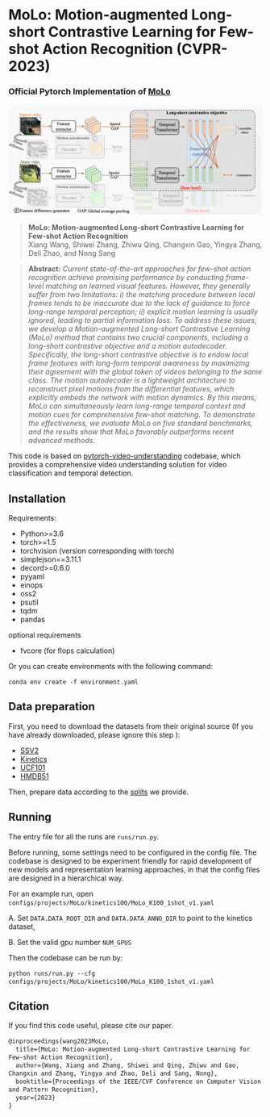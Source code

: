 # MoLo: Motion-augmented Long-short Contrastive Learning for Few-shot Action Recognition (CVPR-2023)
### Official Pytorch Implementation of [MoLo](https://arxiv.org/abs/2304.00946)

<img src = "MoLo_arch.png" width="800">

> **MoLo: Motion-augmented Long-short Contrastive Learning for Few-shot Action Recognition**<br>
> Xiang Wang,  Shiwei Zhang,  Zhiwu Qing, Changxin Gao,  Yingya Zhang,  Deli Zhao, and Nong Sang

<!-- > [Paper](https://arxiv.org/abs/2304.00946) -->

> **Abstract:** *Current state-of-the-art approaches for few-shot action recognition achieve promising performance by conducting frame-level matching on learned visual features. However, they generally suffer from two limitations: i) the matching procedure between local frames tends to be inaccurate due to the lack of guidance to force long-range temporal perception; ii) explicit motion learning is usually ignored, leading to partial information loss. To address these issues, we develop a Motion-augmented Long-short Contrastive Learning (MoLo) method that contains two crucial components, including a long-short contrastive objective and a motion autodecoder. Specifically, the long-short contrastive objective is to endow local frame features with long-form temporal awareness by maximizing their agreement with the global token of videos belonging to the same class. The motion autodecoder is a lightweight architecture to reconstruct pixel motions from the differential features, which explicitly embeds the network with motion dynamics. By this means, MoLo can simultaneously learn long-range temporal context and motion cues for comprehensive few-shot matching. To demonstrate the effectiveness, we evaluate MoLo on five standard benchmarks, and the results show that MoLo favorably outperforms recent advanced methods.*


This code is based on [pytorch-video-understanding](https://github.com/alibaba-mmai-research/TAdaConv) codebase, which provides a comprehensive video understanding solution for video classification and temporal detection. 

## Installation

Requirements:
- Python>=3.6
- torch>=1.5
- torchvision (version corresponding with torch)
- simplejson==3.11.1
- decord>=0.6.0
- pyyaml
- einops
- oss2
- psutil
- tqdm
- pandas

optional requirements
- fvcore (for flops calculation)

Or you can create environments with the following command:
```
conda env create -f environment.yaml
```

## Data preparation

First, you need to download the datasets from their original source (If you have already downloaded, please ignore this step
):

- [SSV2](https://20bn.com/datasets/something-something#download)
- [Kinetics](https://github.com/Showmax/kinetics-downloader)
- [UCF101](https://www.crcv.ucf.edu/data/UCF101.php)
- [HMDB51](https://serre-lab.clps.brown.edu/resource/hmdb-a-large-human-motion-database/#Downloads)

Then, prepare data according to the [splits](configs/projects/MoLo) we provide.

## Running
The entry file for all the runs are `runs/run.py`. 

Before running, some settings need to be configured in the config file. 
The codebase is designed to be experiment friendly for rapid development of new models and representation learning approaches, in that the config files are designed in a hierarchical way.

For an example run, open `configs/projects/MoLo/kinetics100/MoLo_K100_1shot_v1.yaml`

A. Set `DATA.DATA_ROOT_DIR` and `DATA.DATA_ANNO_DIR` to point to the kinetics dataset, 

B. Set the valid gpu number `NUM_GPUS`

Then the codebase can be run by:
```
python runs/run.py --cfg configs/projects/MoLo/kinetics100/MoLo_K100_1shot_v1.yaml
```

## Citation
If you find this code useful, please cite our paper.

~~~~
@inproceedings{wang2023MoLo,
  title={MoLo: Motion-augmented Long-short Contrastive Learning for Few-shot Action Recognition},
  author={Wang, Xiang and Zhang, Shiwei and Qing, Zhiwu and Gao, Changxin and Zhang, Yingya and Zhao, Deli and Sang, Nong},
  booktitle={Proceedings of the IEEE/CVF Conference on Computer Vision and Pattern Recognition},
  year={2023}
}
~~~~

